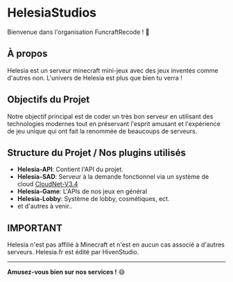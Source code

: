 # HelesiaStudios

Bienvenue dans l'organisation FuncraftRecode ! 🚀

## À propos

Helesia est un serveur minecraft mini-jeux avec des jeux inventés comme d'autres non. L'univers de Helesia est plus que bien tu verra !

## Objectifs du Projet

Notre objectif principal est de coder un très bon serveur en utilisant des technologies modernes tout en préservant l'esprit amusant et l'expérience de jeu unique qui ont fait la renommée de beaucoups de serveurs.

## Structure du Projet / Nos plugins utilisés

- **Helesia-API**: Contient l'API du projet.
- **Helesia-SAD**: Serveur à la demande fonctionnel via un système de cloud [CloudNet-V3.4](https://cloudnetservice.eu/)
- **Helesia-Game**: L'APIs de nos jeux en général
- **Helesia-Lobby**: Système de lobby, cosmétiques, ect.
- et d'autres à venir..

## IMPORTANT

Helesia n'est pas affilié à Minecraft et n'est en aucun cas associé a d'autres serveurs. Helesia.fr est édité par HivenStudio.

---

**Amusez-vous bien sur nos services !** 😄

